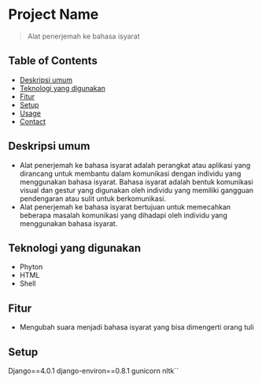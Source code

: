 # Project Name
> Alat penerjemah ke bahasa isyarat

## Table of Contents
* [Deskripsi umum](#deskripsi-umum)
* [Teknologi yang digunakan](#technologies-used)
* [Fitur](#fitur)
* [Setup](#setup)
* [Usage](#usage)
* [Contact](#contact)



## Deskripsi umum
- Alat penerjemah ke bahasa isyarat adalah perangkat atau aplikasi yang dirancang untuk membantu dalam komunikasi dengan individu yang menggunakan bahasa isyarat. Bahasa isyarat adalah bentuk komunikasi visual dan gestur yang digunakan oleh individu yang memiliki gangguan pendengaran atau sulit untuk berkomunikasi.
- Alat penerjemah ke bahasa isyarat bertujuan untuk memecahkan beberapa masalah komunikasi yang dihadapi oleh individu yang menggunakan bahasa isyarat.



## Teknologi yang digunakan
- Phyton
- HTML
- Shell


## Fitur
- Mengubah suara menjadi bahasa isyarat yang bisa dimengerti orang tuli



## Setup
Django==4.0.1
django-environ==0.8.1
gunicorn
nltk``














